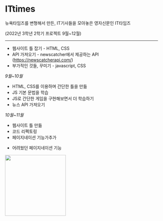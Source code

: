 # ITtimes
뉴욕타임즈를 변형해서 만든, IT기사들을 모아놓은 영자신문인 IT타임즈

(2022년 3학년 2학기 프로젝트 9월~12월)

*************************



* 웹사이트 틀 잡기 - HTML, CSS
* API 가져오기 - newscatcher에서 제공하는 API (https://newscatcherapi.com/)
* 부가적인 것들, 꾸미기 - javascript, CSS

_9월~10월_
- HTML, CSS를 이용하며 간단한 틀을 만듦
- JS 기본 문법을 학습
- JS로 간단한 게임을 구현해보면서 더 학습하기
- 뉴스 API 가져오기

_10월~11월_
- 웹사이트 틀 만듦
- 코드 리펙토링
- 페이지네이션 기능가추가


* 어려웠던 페이지네이션 기능

<img src="https://user-images.githubusercontent.com/68066598/221126877-dee7bfe2-fded-41e3-9d7c-c983010e649f.png" width="200" height="200">


